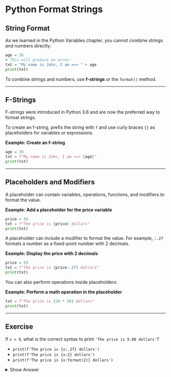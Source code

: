 # Python Format Strings

## String Format

As we learned in the Python Variables chapter, you cannot combine strings and numbers directly:

```python
age = 36
# This will produce an error:
txt = "My name is John, I am ==> " + age
print(txt)
```

To combine strings and numbers, use **f-strings** or the `format()` method.

---

## F-Strings

F-strings were introduced in Python 3.6 and are now the preferred way to format strings.

To create an f-string, prefix the string with `f` and use curly braces `{}` as placeholders for variables or expressions.

**Example: Create an f-string**

```python
age = 36
txt = f"My name is John, I am ==> {age}"
print(txt)
```

---

## Placeholders and Modifiers

A placeholder can contain variables, operations, functions, and modifiers to format the value.

**Example: Add a placeholder for the price variable**

```python
price = 59
txt = f"The price is {price} dollars"
print(txt)
```

A placeholder can include a modifier to format the value. For example, `:.2f` formats a number as a fixed-point number with 2 decimals.

**Example: Display the price with 2 decimals**

```python
price = 59
txt = f"The price is {price:.2f} dollars"
print(txt)
```

You can also perform operations inside placeholders:

**Example: Perform a math operation in the placeholder**

```python
txt = f"The price is {20 * 59} dollars"
print(txt)
```

---

## Exercise

If `x = 9`, what is the correct syntax to print `'The price is 9.00 dollars'`?

- `print(f'The price is {x:.2f} dollars')`
- `print(f'The price is {x:2} dollars')`
- `print(f'The price is {x:format(2)} dollars')`

<details>
<summary>Show Answer</summary>

```python
print(f'The price is {x:.2f} dollars')
```

</details>
